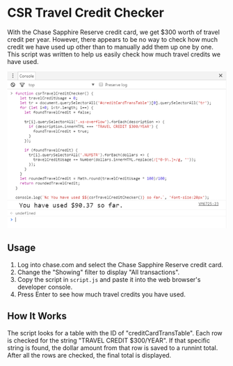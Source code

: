 # CSR Travel Credit Checker

With the Chase Sapphire Reserve credit card, we get $300 worth of travel credit per year. However, there appears to be no way to check how much credit we have used up other than to manually add them up one by one. This script was written to help us easily check how much travel credits we have used.

![Script in action](screenshot.png)

## Usage

1. Log into chase.com and select the Chase Sapphire Reserve credit card.
2. Change the "Showing" filter to display "All transactions".
3. Copy the script in `script.js` and paste it into the web browser's developer console.
4. Press Enter to see how much travel credits you have used.

## How It Works

The script looks for a table with the ID of "creditCardTransTable". Each row is checked for the string "TRAVEL CREDIT $300/YEAR". If that specific string is found, the dollar amount from that row is saved to a runnint total. After all the rows are checked, the final total is displayed.
